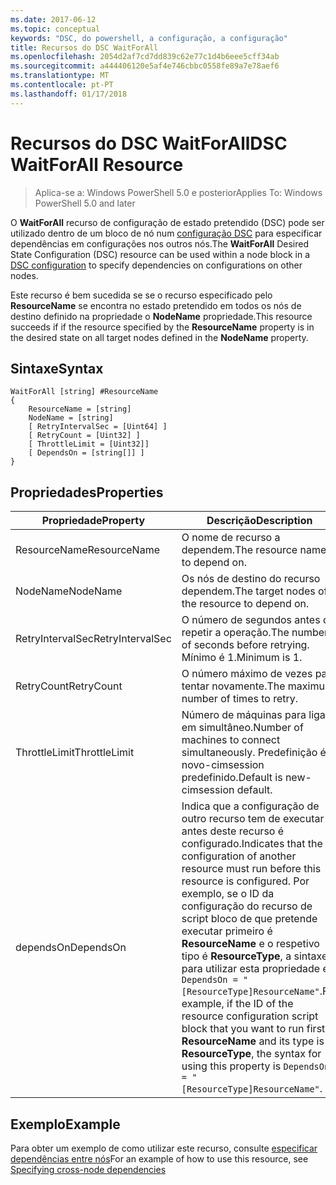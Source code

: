 ```yaml
---
ms.date: 2017-06-12
ms.topic: conceptual
keywords: "DSC, do powershell, a configuração, a configuração"
title: Recursos do DSC WaitForAll
ms.openlocfilehash: 2054d2af7cd7dd839c62e77c1d4b6eee5cff34ab
ms.sourcegitcommit: a444406120e5af4e746cbbc0558fe89a7e78aef6
ms.translationtype: MT
ms.contentlocale: pt-PT
ms.lasthandoff: 01/17/2018
---
```

# <a name="dsc-waitforall-resource"></a><span data-ttu-id="a4a75-103">Recursos do DSC WaitForAll</span><span class="sxs-lookup"><span data-stu-id="a4a75-103">DSC WaitForAll Resource</span></span>

> <span data-ttu-id="a4a75-104">Aplica-se a: Windows PowerShell 5.0 e posterior</span><span class="sxs-lookup"><span data-stu-id="a4a75-104">Applies To: Windows PowerShell 5.0 and later</span></span>

<span data-ttu-id="a4a75-105">O **WaitForAll** recurso de configuração de estado pretendido (DSC) pode ser utilizado dentro de um bloco de nó num [configuração DSC](configurations.md) para especificar dependências em configurações nos outros nós.</span><span class="sxs-lookup"><span data-stu-id="a4a75-105">The **WaitForAll** Desired State Configuration (DSC) resource can be used within a node block in a [DSC configuration](configurations.md) to specify dependencies on configurations on other nodes.</span></span>

<span data-ttu-id="a4a75-106">Este recurso é bem sucedida se se o recurso especificado pelo **ResourceName** se encontra no estado pretendido em todos os nós de destino definido na propriedade o **NodeName** propriedade.</span><span class="sxs-lookup"><span data-stu-id="a4a75-106">This resource succeeds if if the resource specified by the **ResourceName** property is in the desired state on all target nodes defined in the **NodeName** property.</span></span>


## <a name="syntax"></a><span data-ttu-id="a4a75-107">Sintaxe</span><span class="sxs-lookup"><span data-stu-id="a4a75-107">Syntax</span></span>

```
WaitForAll [string] #ResourceName
{
    ResourceName = [string]
    NodeName = [string]
    [ RetryIntervalSec = [Uint64] ]
    [ RetryCount = [Uint32] ] 
    [ ThrottleLimit = [Uint32]]
    [ DependsOn = [string[]] ]
}
```

## <a name="properties"></a><span data-ttu-id="a4a75-108">Propriedades</span><span class="sxs-lookup"><span data-stu-id="a4a75-108">Properties</span></span>

|  <span data-ttu-id="a4a75-109">Propriedade</span><span class="sxs-lookup"><span data-stu-id="a4a75-109">Property</span></span>  |  <span data-ttu-id="a4a75-110">Descrição</span><span class="sxs-lookup"><span data-stu-id="a4a75-110">Description</span></span>   | 
|---|---| 
| <span data-ttu-id="a4a75-111">ResourceName</span><span class="sxs-lookup"><span data-stu-id="a4a75-111">ResourceName</span></span>| <span data-ttu-id="a4a75-112">O nome de recurso a dependem.</span><span class="sxs-lookup"><span data-stu-id="a4a75-112">The resource name to depend on.</span></span>| 
| <span data-ttu-id="a4a75-113">NodeName</span><span class="sxs-lookup"><span data-stu-id="a4a75-113">NodeName</span></span>| <span data-ttu-id="a4a75-114">Os nós de destino do recurso dependem.</span><span class="sxs-lookup"><span data-stu-id="a4a75-114">The target nodes of the resource to depend on.</span></span>| 
| <span data-ttu-id="a4a75-115">RetryIntervalSec</span><span class="sxs-lookup"><span data-stu-id="a4a75-115">RetryIntervalSec</span></span>| <span data-ttu-id="a4a75-116">O número de segundos antes de repetir a operação.</span><span class="sxs-lookup"><span data-stu-id="a4a75-116">The number of seconds before retrying.</span></span> <span data-ttu-id="a4a75-117">Mínimo é 1.</span><span class="sxs-lookup"><span data-stu-id="a4a75-117">Minimum is 1.</span></span>| 
| <span data-ttu-id="a4a75-118">RetryCount</span><span class="sxs-lookup"><span data-stu-id="a4a75-118">RetryCount</span></span>| <span data-ttu-id="a4a75-119">O número máximo de vezes para tentar novamente.</span><span class="sxs-lookup"><span data-stu-id="a4a75-119">The maximum number of times to retry.</span></span>| 
| <span data-ttu-id="a4a75-120">ThrottleLimit</span><span class="sxs-lookup"><span data-stu-id="a4a75-120">ThrottleLimit</span></span>| <span data-ttu-id="a4a75-121">Número de máquinas para ligar em simultâneo.</span><span class="sxs-lookup"><span data-stu-id="a4a75-121">Number of machines to connect simultaneously.</span></span> <span data-ttu-id="a4a75-122">Predefinição é novo-cimsession predefinido.</span><span class="sxs-lookup"><span data-stu-id="a4a75-122">Default is new-cimsession default.</span></span>| 
| <span data-ttu-id="a4a75-123">dependsOn</span><span class="sxs-lookup"><span data-stu-id="a4a75-123">DependsOn</span></span> | <span data-ttu-id="a4a75-124">Indica que a configuração de outro recurso tem de executar antes deste recurso é configurado.</span><span class="sxs-lookup"><span data-stu-id="a4a75-124">Indicates that the configuration of another resource must run before this resource is configured.</span></span> <span data-ttu-id="a4a75-125">Por exemplo, se o ID da configuração do recurso de script bloco de que pretende executar primeiro é __ResourceName__ e o respetivo tipo é __ResourceType__, a sintaxe para utilizar esta propriedade é `DependsOn = "[ResourceType]ResourceName"`.</span><span class="sxs-lookup"><span data-stu-id="a4a75-125">For example, if the ID of the resource configuration script block that you want to run first is __ResourceName__ and its type is __ResourceType__, the syntax for using this property is `DependsOn = "[ResourceType]ResourceName"`.</span></span>|


## <a name="example"></a><span data-ttu-id="a4a75-126">Exemplo</span><span class="sxs-lookup"><span data-stu-id="a4a75-126">Example</span></span>

<span data-ttu-id="a4a75-127">Para obter um exemplo de como utilizar este recurso, consulte [especificar dependências entre nós](crossNodeDependencies.md)</span><span class="sxs-lookup"><span data-stu-id="a4a75-127">For an example of how to use this resource, see [Specifying cross-node dependencies](crossNodeDependencies.md)</span></span>

